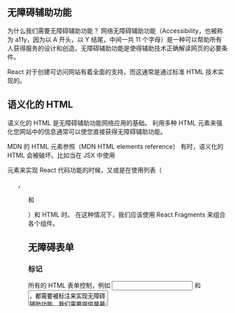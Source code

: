 ## 无障碍辅助功能
为什么我们需要无障碍辅助功能？
网络无障碍辅助功能（Accessibility，也被称为 a11y，因为以 A 开头，以 Y 结尾，中间一共 11 个字母）是一种可以帮助所有人获得服务的设计和创造。无障碍辅助功能是使得辅助技术正确解读网页的必要条件。

React 对于创建可访问网站有着全面的支持，而这通常是通过标准 HTML 技术实现的。

## 语义化的 HTML
语义化的 HTML 是无障碍辅助功能网络应用的基础。 利用多种 HTML 元素来强化您网站中的信息通常可以使您直接获得无障碍辅助功能。

MDN 的 HTML 元素参照（MDN HTML elements reference）
有时，语义化的 HTML 会被破坏。比如当在 JSX 中使用 <div> 元素来实现 React 代码功能的时候，又或是在使用列表（<ol>， <ul> 和 <dl>）和 HTML <table> 时。 在这种情况下，我们应该使用 React Fragments 来组合各个组件。

## 无障碍表单
### 标记
所有的 HTML 表单控制，例如 <input> 和 <textarea> ，都需要被标注来实现无障碍辅助功能。我们需要提供屏幕朗读器以解释性标注。

以下资源向我们展示了如何写标注：

W3C 向我们展示如何标注元素
WebAIM 向我们展示如何标注元素
Paciello Group 解释什么是无障碍名称
尽管这些标准 HTML 实践可以被直接用在 React 中，请注意 for 在 JSX 中应该被写作 htmlFor：

```
<label htmlFor="namedInput">Name:</label>
<input id="namedInput" type="text" name="name"/>
```